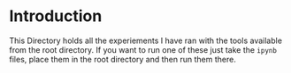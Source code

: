 # Introduction

This Directory holds all the experiements I have ran with the tools available from the root directory.
If you want to run one of these just take the `ipynb` files, place them in the root directory and then run them there.
